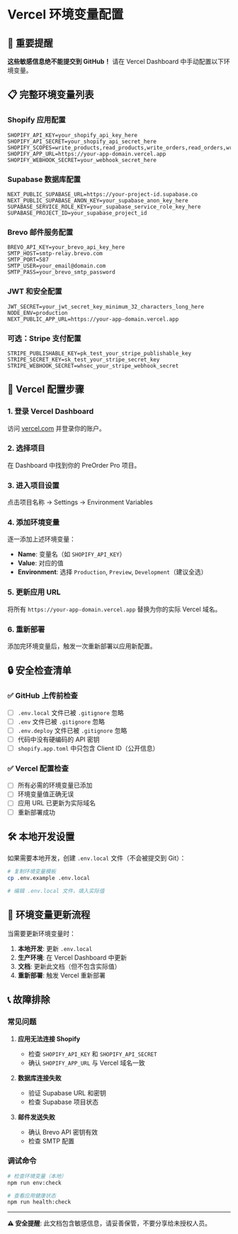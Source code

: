 # Vercel 环境变量配置

## 🚨 重要提醒
**这些敏感信息绝不能提交到 GitHub！** 请在 Vercel Dashboard 中手动配置以下环境变量。

## 📋 完整环境变量列表

### Shopify 应用配置
```
SHOPIFY_API_KEY=your_shopify_api_key_here
SHOPIFY_API_SECRET=your_shopify_api_secret_here
SHOPIFY_SCOPES=write_products,read_products,write_orders,read_orders,write_customers,read_customers,write_inventory,read_inventory,write_draft_orders,read_draft_orders
SHOPIFY_APP_URL=https://your-app-domain.vercel.app
SHOPIFY_WEBHOOK_SECRET=your_webhook_secret_here
```

### Supabase 数据库配置
```
NEXT_PUBLIC_SUPABASE_URL=https://your-project-id.supabase.co
NEXT_PUBLIC_SUPABASE_ANON_KEY=your_supabase_anon_key_here
SUPABASE_SERVICE_ROLE_KEY=your_supabase_service_role_key_here
SUPABASE_PROJECT_ID=your_supabase_project_id
```

### Brevo 邮件服务配置
```
BREVO_API_KEY=your_brevo_api_key_here
SMTP_HOST=smtp-relay.brevo.com
SMTP_PORT=587
SMTP_USER=your_email@domain.com
SMTP_PASS=your_brevo_smtp_password
```

### JWT 和安全配置
```
JWT_SECRET=your_jwt_secret_key_minimum_32_characters_long_here
NODE_ENV=production
NEXT_PUBLIC_APP_URL=https://your-app-domain.vercel.app
```

### 可选：Stripe 支付配置
```
STRIPE_PUBLISHABLE_KEY=pk_test_your_stripe_publishable_key
STRIPE_SECRET_KEY=sk_test_your_stripe_secret_key
STRIPE_WEBHOOK_SECRET=whsec_your_stripe_webhook_secret
```

## 🚀 Vercel 配置步骤

### 1. 登录 Vercel Dashboard
访问 [vercel.com](https://vercel.com) 并登录你的账户。

### 2. 选择项目
在 Dashboard 中找到你的 PreOrder Pro 项目。

### 3. 进入项目设置
点击项目名称 → Settings → Environment Variables

### 4. 添加环境变量
逐一添加上述环境变量：
- **Name**: 变量名（如 `SHOPIFY_API_KEY`）
- **Value**: 对应的值
- **Environment**: 选择 `Production`, `Preview`, `Development`（建议全选）

### 5. 更新应用 URL
将所有 `https://your-app-domain.vercel.app` 替换为你的实际 Vercel 域名。

### 6. 重新部署
添加完环境变量后，触发一次重新部署以应用新配置。

## 🔒 安全检查清单

### ✅ GitHub 上传前检查
- [ ] `.env.local` 文件已被 `.gitignore` 忽略
- [ ] `.env` 文件已被 `.gitignore` 忽略
- [ ] `.env.deploy` 文件已被 `.gitignore` 忽略
- [ ] 代码中没有硬编码的 API 密钥
- [ ] `shopify.app.toml` 中只包含 Client ID（公开信息）

### ✅ Vercel 配置检查
- [ ] 所有必需的环境变量已添加
- [ ] 环境变量值正确无误
- [ ] 应用 URL 已更新为实际域名
- [ ] 重新部署成功

## 🛠️ 本地开发设置

如果需要本地开发，创建 `.env.local` 文件（不会被提交到 Git）：

```bash
# 复制环境变量模板
cp .env.example .env.local

# 编辑 .env.local 文件，填入实际值
```

## 🔄 环境变量更新流程

当需要更新环境变量时：

1. **本地开发**: 更新 `.env.local`
2. **生产环境**: 在 Vercel Dashboard 中更新
3. **文档**: 更新此文档（但不包含实际值）
4. **重新部署**: 触发 Vercel 重新部署

## 📞 故障排除

### 常见问题

1. **应用无法连接 Shopify**
   - 检查 `SHOPIFY_API_KEY` 和 `SHOPIFY_API_SECRET`
   - 确认 `SHOPIFY_APP_URL` 与 Vercel 域名一致

2. **数据库连接失败**
   - 验证 Supabase URL 和密钥
   - 检查 Supabase 项目状态

3. **邮件发送失败**
   - 确认 Brevo API 密钥有效
   - 检查 SMTP 配置

### 调试命令

```bash
# 检查环境变量（本地）
npm run env:check

# 查看应用健康状态
npm run health:check
```

---

**⚠️ 安全提醒**: 此文档包含敏感信息，请妥善保管，不要分享给未授权人员。
